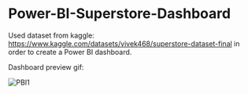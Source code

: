 # Power-BI-Superstore-Dashboard

Used dataset from kaggle: https://www.kaggle.com/datasets/vivek468/superstore-dataset-final
in order to create a Power BI dashboard.

Dashboard preview gif:

![PBI1](https://user-images.githubusercontent.com/112380016/188887946-ebd72fc1-320c-4845-812b-6fb53fc97dfd.gif)

